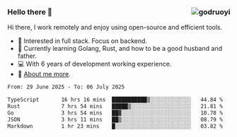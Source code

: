 ### Hello there 👋 <img align="right" src="https://github-readme-stats.vercel.app/api?username=godruoyi&show_icons=true" alt="godruoyi" />

Hi there, I work remotely and enjoy using open-source and efficient tools.

- 🔭 Interested in full stack. Focus on backend.
- 🌱 Currently learning Golang, Rust, and how to be a good husband and father.
- 💻 With 6 years of development working experience.
- 👒 [About me more](https://godruoyi.com/posts/about-godruoyi).



<!--START_SECTION:waka-->

```txt
From: 29 June 2025 - To: 06 July 2025

TypeScript       16 hrs 16 mins  ███████████▒░░░░░░░░░░░░░   44.84 %
Rust             7 hrs 54 mins   █████▒░░░░░░░░░░░░░░░░░░░   21.81 %
Go               3 hrs 54 mins   ██▓░░░░░░░░░░░░░░░░░░░░░░   10.78 %
JSON             3 hrs 11 mins   ██▒░░░░░░░░░░░░░░░░░░░░░░   08.79 %
Markdown         1 hr 23 mins    █░░░░░░░░░░░░░░░░░░░░░░░░   03.82 %
```

<!--END_SECTION:waka-->
